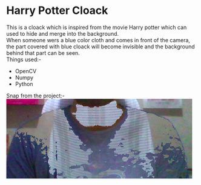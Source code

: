 # Harry Potter Cloack
This is a cloack which is inspired from the movie Harry potter which can used to hide and merge into the background.<br>
When someone wers a blue color cloth and comes in front of the camera, the part covered with blue cloack will become invisible and the background behind that part can be seen.<br>
Things used:-
* OpenCV
* Numpy
* Python

Snap from the project:-<br>
![Output](output.png)